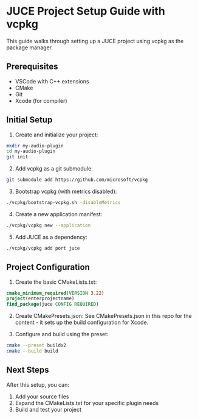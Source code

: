 # JUCE Project Setup Guide with vcpkg
This guide walks through setting up a JUCE project using vcpkg as the package manager.

## Prerequisites
- VSCode with C++ extensions
- CMake
- Git
- Xcode (for compiler)

## Initial Setup
1. Create and initialize your project:
```zsh
mkdir my-audio-plugin
cd my-audio-plugin
git init
```

2. Add vcpkg as a git submodule:
```zsh
git submodule add https://github.com/microsoft/vcpkg
```

3. Bootstrap vcpkg (with metrics disabled):
```zsh
./vcpkg/bootstrap-vcpkg.sh -disableMetrics
```

4. Create a new application manifest:
```zsh
./vcpkg/vcpkg new --application
```

5. Add JUCE as a dependency:
```zsh
./vcpkg/vcpkg add port juce
```

## Project Configuration
1. Create the basic CMakeLists.txt:
```cmake
cmake_minimum_required(VERSION 3.22)
project(enterprojectname)
find_package(juce CONFIG REQUIRED)
```

2. Create CMakePresets.json:
See CMakePresets.json in this repo for the content - it sets up the build configuration for Xcode.

3. Configure and build using the preset:
```zsh
cmake --preset buildx2
cmake --build build
```

## Next Steps
After this setup, you can:
1. Add your source files
2. Expand the CMakeLists.txt for your specific plugin needs
3. Build and test your project